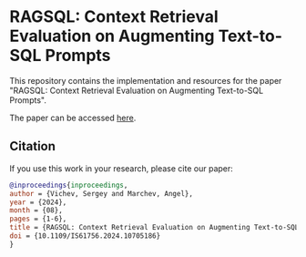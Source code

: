 # RAGSQL: Context Retrieval Evaluation on Augmenting Text-to-SQL Prompts

This repository contains the implementation and resources for the paper "RAGSQL: Context Retrieval Evaluation on Augmenting Text-to-SQL Prompts". 

The paper can be accessed [here](https://www.researchgate.net/publication/384797177_RAGSQL_Context_Retrieval_Evaluation_on_Augmenting_Text-to-SQL_Prompts).

## Citation

If you use this work in your research, please cite our paper:

```bibtex
@inproceedings{inproceedings,
author = {Vichev, Sergey and Marchev, Angel},
year = {2024},
month = {08},
pages = {1-6},
title = {RAGSQL: Context Retrieval Evaluation on Augmenting Text-to-SQL Prompts},
doi = {10.1109/IS61756.2024.10705186}
}
```